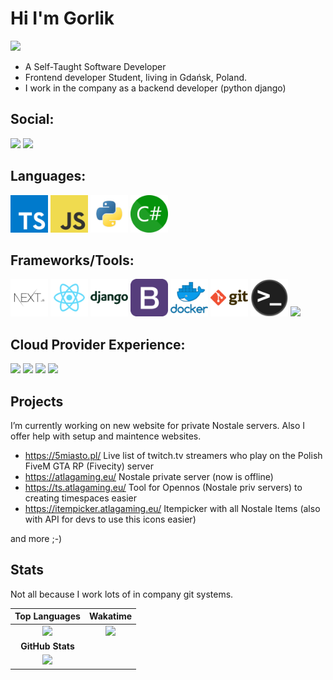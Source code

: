 # Hi I'm <b>Gorlik</b>
![](https://komarev.com/ghpvc/?username=gorlikitsme)

* A Self-Taught Software Developer
* Frontend developer Student, living in Gdańsk, Poland.
* I work in the company as a backend developer (python django)

## Social:
<a href="https://github.com/GorlikItsMe"><img src="https://img.shields.io/badge/-@GorlikItsMe-%23181717?style=flat-square&logo=github" height="25"></a>
<a href="https://discord.gg/eBjUm7u"><img src="https://img.shields.io/badge/-Killrog%236051-%232c2f33?style=flat-square&logo=discord" height="25"></a>


## Languages:
<code><img height="60" src="https://github.com/github/explore/blob/main/topics/typescript/typescript.png?raw=true"></code>
<code><img height="60" src="https://github.com/github/explore/blob/main/topics/javascript/javascript.png?raw=true"></code>
<code><img height="60" src="https://github.com/github/explore/blob/main/topics/python/python.png?raw=true"></code>
<code><img height="60" src="https://github.com/github/explore/blob/main/topics/csharp/csharp.png?raw=true"></code>

## Frameworks/Tools:
<code><img height="60" src="https://github.com/github/explore/blob/main/topics/nextjs/nextjs.png?raw=true"></code>
<code><img height="60" src="https://github.com/github/explore/blob/main/topics/react/react.png?raw=true"></code>
<code><img height="60" src="https://github.com/github/explore/blob/main/topics/django/django.png?raw=true"></code>
<code><img height="60" src="https://github.com/github/explore/blob/main/topics/bootstrap/bootstrap.png?raw=true"></code>
<code><img height="60" src="https://github.com/github/explore/blob/main/topics/docker/docker.png?raw=true"></code>
<code><img height="60" src="https://github.com/github/explore/blob/main/topics/git/git.png?raw=true"></code>
<code><img height="60" src="https://github.com/github/explore/blob/main/topics/terminal/terminal.png?raw=true"></code>
<code><img height="50" src="https://about.gitlab.com/images/ci/gitlab-ci-cd-logo_2x.png"></code>

## Cloud Provider Experience:
<code><img height="60" src="https://avatars1.githubusercontent.com/u/1698434?s=200&v=4"></code>
<code><img height="50" src="https://avatars.githubusercontent.com/u/14985020?s=200&v=4"></code>
<code><img height="50" src="https://avatars.githubusercontent.com/u/314135?s=200&v=4"></code>
<code><img height="60" src="https://avatars0.githubusercontent.com/u/2810941?s=200&v=4"></code>

## Projects
I’m currently working on new website for private Nostale servers. Also I offer help with setup and maintence websites.  
* <a href="https://5miasto.pl/">https://5miasto.pl/</a> Live list of twitch.tv streamers who play on the Polish FiveM GTA RP (Fivecity) server
* <a href="https://atlagaming.eu/">https://atlagaming.eu/</a> Nostale private server (now is offline)
* <a href="https://ts.atlagaming.eu/">https://ts.atlagaming.eu/</a> Tool for Opennos (Nostale priv servers) to creating timespaces easier
* <a href="https://itempicker.atlagaming.eu/">https://itempicker.atlagaming.eu/</a> Itempicker with all Nostale Items (also with API for devs to use this icons easier)


and more ;-)


## Stats 
Not all because I work lots of in company git systems.

Top Languages       |  Wakatime
:-------------------------:|:-------------------------:
![](https://github-readme-stats.vercel.app/api/top-langs/?username=gorlikitsme&count_private=true&langs_count=7&hide=html&layout=compact)  |  [![](https://github-readme-stats.vercel.app/api/wakatime?username=gorlikitsme&layout=compact)](https://github.com/anuraghazra/github-readme-stats)
**GitHub Stats** |
![](https://github-readme-stats.vercel.app/api?username=gorlikitsme&count_private=true) | 
